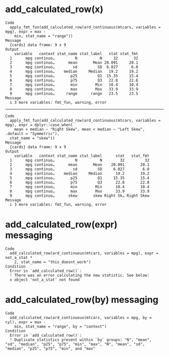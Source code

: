 # add_calculated_row(x)

    Code
      apply_fmt_fun(add_calculated_row(ard_continuous(mtcars, variables = mpg), expr = max -
        min, stat_name = "range"))
    Message
      {cards} data frame: 9 x 9
    Output
        variable   context stat_name stat_label   stat stat_fmt
      1      mpg continuo…         N          N     32       32
      2      mpg continuo…      mean       Mean 20.091     20.1
      3      mpg continuo…        sd         SD  6.027      6.0
      4      mpg continuo…    median     Median   19.2     19.2
      5      mpg continuo…       p25         Q1  15.35     15.4
      6      mpg continuo…       p75         Q3   22.8     22.8
      7      mpg continuo…       min        Min   10.4     10.4
      8      mpg continuo…       max        Max   33.9     33.9
      9      mpg continuo…     range      range   23.5     23.5
    Message
      i 3 more variables: fmt_fun, warning, error

---

    Code
      apply_fmt_fun(add_calculated_row(ard_continuous(mtcars, variables = mpg), expr = dplyr::case_when(
        mean > median ~ "Right Skew", mean < median ~ "Left Skew", .default = "Symmetric"),
      stat_name = "skew"))
    Message
      {cards} data frame: 9 x 9
    Output
        variable   context stat_name stat_label      stat   stat_fmt
      1      mpg continuo…         N          N        32         32
      2      mpg continuo…      mean       Mean    20.091       20.1
      3      mpg continuo…        sd         SD     6.027        6.0
      4      mpg continuo…    median     Median      19.2       19.2
      5      mpg continuo…       p25         Q1     15.35       15.4
      6      mpg continuo…       p75         Q3      22.8       22.8
      7      mpg continuo…       min        Min      10.4       10.4
      8      mpg continuo…       max        Max      33.9       33.9
      9      mpg continuo…      skew       skew Right Sk… Right Skew
    Message
      i 3 more variables: fmt_fun, warning, error

# add_calculated_row(expr) messaging

    Code
      add_calculated_row(ard_continuous(mtcars, variables = mpg), expr = not_a_stat *
        2, stat_name = "this_doesnt_work")
    Condition
      Error in `add_calculated_row()`:
      ! There was an error calculating the new statistic. See below:
      x object 'not_a_stat' not found

# add_calculated_row(by) messaging

    Code
      add_calculated_row(ard_continuous(mtcars, variables = mpg, by = cyl), expr = max -
        min, stat_name = "range", by = "context")
    Condition
      Error in `add_calculated_row()`:
      ! Duplicate statistics present within `by` groups: "N", "mean", "sd", "median", "p25", "p75", "min", "max", "N", "mean", "sd", "median", "p25", "p75", "min", and "max"

